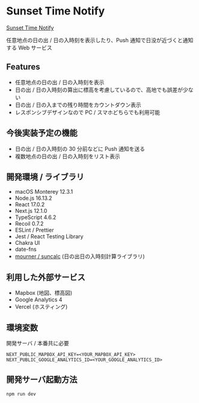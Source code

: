# Sunset Time Notify

[Sunset Time Notify](https://sunset-time-notify.y4shiro.net)

任意地点の日の出 / 日の入時刻を表示したり、Push 通知で日没が近づくと通知する Web サービス

## Features

- 任意地点の日の出 / 日の入時刻を表示
- 日の出 / 日の入時刻の算出に標高を考慮しているので、高地でも誤差が少ない
- 日の出 / 日の入までの残り時間をカウントダウン表示
- レスポンシブデザインなので PC / スマホどちらでも利用可能

## 今後実装予定の機能

- 日の出 / 日の入時刻の 30 分前などに Push 通知を送る
- 複数地点の日の出 / 日の入時刻をリスト表示

## 開発環境 / ライブラリ

- macOS Monterey 12.3.1
- Node.js 16.13.2
- React 17.0.2
- Next.js 12.1.0
- TypeScript 4.6.2
- Recoil 0.7.2
- ESLint / Prettier
- Jest / React Testing Library
- Chakra UI
- date-fns
- [mourner / suncalc](https://github.com/mourner/suncalc) (日の出日の入時刻計算ライブラリ)

## 利用した外部サービス

- Mapbox (地図、標高図)
- Google Analytics 4
- Vercel (ホスティング)

## 環境変数

開発サーバ / 本番共に必要

```vim
NEXT_PUBLIC_MAPBOX_API_KEY=<YOUR_MAPBOX_API_KEY>
NEXT_PUBLIC_GOOGLE_ANALYTICS_ID=<YOUR_GOOGLE_ANALYTICS_ID>
```

## 開発サーバ起動方法

```bash
npm run dev
```
